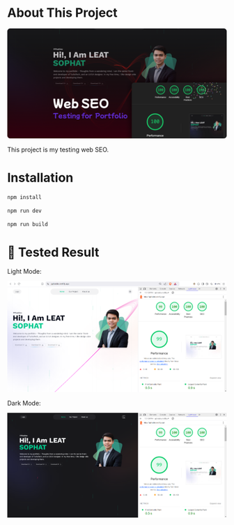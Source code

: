 # About This Project
![repository-open-graph-template](/public/assets/screenshots/repository-open-graph.png)
<!-- ![repository-open-graph-template](https://github.com/user-attachments/assets/afcfa06d-cb2e-41b3-aa5c-34c87ca4a939) -->


This project is my testing web SEO.

# Installation

```sh
npm install
```

```sh
npm run dev
```

```sh
npm run build
```


# 🧪 Tested Result

Light Mode:

![Light Mode](./public/assets/screenshots/Screenshot%202024-12-18%20195221.png)

Dark Mode:

![Dark Mode](./public/assets/screenshots/Screenshot%202024-12-18%20195410.png)
